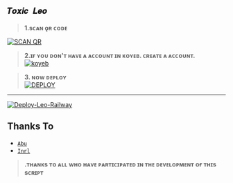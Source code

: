 ## ```𝑻𝒐𝒙𝒊𝒄 𝑳𝒆𝒐```

> <b><s1>1.sᴄᴀɴ ǫʀ ᴄᴏᴅᴇ </b></s1> 

 <a href='https://ToxicLeo-MD.akashleo1.repl.co' target="_blank"><img alt='SCAN QR' src='https://img.shields.io/badge/Scan_qr-100000?style=for-the-badge&logo=scan&logoColor=white&labelColor=black&color=black'/></a>


> <b><s1> 2.ɪғ ʏᴏᴜ ᴅᴏɴ'ᴛ ʜᴀᴠᴇ ᴀ ᴀᴄᴄᴏᴜɴᴛ ɪɴ ᴋᴏʏᴇʙ. ᴄʀᴇᴀᴛᴇ ᴀ ᴀᴄᴄᴏᴜɴᴛ. </b></s1>
<br><a href='https://app.koyeb.com/auth/signup' target="_blank"><img alt='koyeb' src='https://img.shields.io/badge/-Create-black?style=for-the-badge&logo=koyeb&logoColor=white'/></a>


> <b><s1> 3. ɴᴏᴡ ᴅᴇᴘʟᴏʏ</b></s1>
    <br>
<a href='https://app.koyeb.com/apps/deploy?type=docker&image=quay.io/akash_ak_4/toxicleo:latest&env[SESSION_ID]&env[WORK_TYPE]=public&env[BOT_INFO]=ToxicLeo,ᴛᴏxɪᴄʟᴇᴏ,https://i.imgur.com/bk3EKWZ.jpeg,https://i.imgur.com/bk3EKWZ.jpeg&env[ANTI_LINK]&env[KOYEB_NAME]=Toxic LeoMD&env[PREFIX]=.&env[RMBG_KEY]&env[PACKNAME]=Toxic Leo&env[SUDO]=919497206865&env[BOT_NAME]=𝚃𝚘𝚡𝚒𝚡𝙻𝚎𝚘-𝙼𝙳&env[OWNER_NAME]=ToxicLeo' target="_blank"><img alt='DEPLOY' src='https://img.shields.io/badge/-DEPLOY-black?style=for-the-badge&logo=koyeb&logoColor=white'/></a>  
***

[![Deploy-Leo-Railway](https://railway.app/button.svg)](https://railway.app/template/kCLm-v?referralCode=meyZu5)


## Thanks To
* [`Abu`](https://github.com/Afx-Abu)
* [`Inrl`](https://github.com/inrl-official)

> <b><s1>.ᴛʜᴀɴᴋs ᴛᴏ ᴀʟʟ ᴡʜᴏ ʜᴀᴠᴇ ᴘᴀʀᴛɪᴄɪᴘᴀᴛᴇᴅ ɪɴ ᴛʜᴇ ᴅᴇᴠᴇʟᴏᴘᴍᴇɴᴛ ᴏғ ᴛʜɪs sᴄʀɪᴘᴛ </b></s1>
